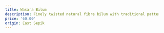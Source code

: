 ```yaml
---
title: Wasara Bilum
description: Finely twisted natural fibre bilum with traditional patterns from the Sepik region. Usually dyed with two different colors. Made from three different plant fibre.
price: '60.00'
origin: East Sepik 
---
```

